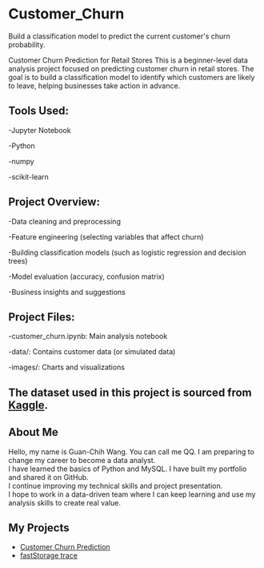 # Customer_Churn
Build a classification model to predict the current customer's churn probability.

Customer Churn Prediction for Retail Stores
This is a beginner-level data analysis project focused on predicting customer churn in retail stores. The goal is to build a classification model to identify which customers are likely to leave, helping businesses take action in advance.


## Tools Used:
-Jupyter Notebook

-Python

-numpy

-scikit-learn

## Project Overview:
-Data cleaning and preprocessing

-Feature engineering (selecting variables that affect churn)

-Building classification models (such as logistic regression and decision trees)

-Model evaluation (accuracy, confusion matrix)

-Business insights and suggestions

## Project Files:
-customer_churn.ipynb: Main analysis notebook

-data/: Contains customer data (or simulated data)

-images/: Charts and visualizations

## The dataset used in this project is sourced from [Kaggle](https://www.kaggle.com/datasets/ankitverma2010/ecommerce-customer-churn-analysis-and-prediction?resource=download).

## About Me

Hello, my name is Guan-Chih Wang. You can call me QQ. I am preparing to change my career to become a data analyst.  
I have learned the basics of Python and MySQL. I have built my portfolio and shared it on GitHub.  
I continue improving my technical skills and project presentation.  
I hope to work in a data-driven team where I can keep learning and use my analysis skills to create real value.

## My Projects

- [Customer Churn Prediction](https://github.com/qqmallu/Customer_Churn/edit/main/README.md)
- [fastStorage trace](https://github.com/qqmallu/FastStorage-Trace)



